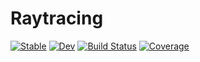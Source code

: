 # Raytracing

[![Stable](https://img.shields.io/badge/docs-stable-blue.svg)](https://zobot.github.io/Raytracing.jl/stable)
[![Dev](https://img.shields.io/badge/docs-dev-blue.svg)](https://zobot.github.io/Raytracing.jl/dev)
[![Build Status](https://github.com/zobot/Raytracing.jl/workflows/CI/badge.svg)](https://github.com/zobot/Raytracing.jl/actions)
[![Coverage](https://codecov.io/gh/zobot/Raytracing.jl/branch/master/graph/badge.svg)](https://codecov.io/gh/zobot/Raytracing.jl)
